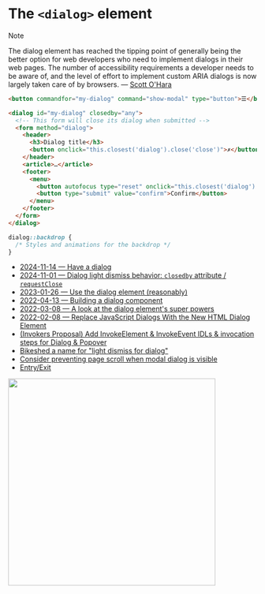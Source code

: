 # The `<dialog>` element

> [!NOTE]
> The dialog element has reached the tipping point of generally being the better option for web developers who need to implement dialogs in their web pages. The number of accessibility requirements a developer needs to be aware of, and the level of effort to implement custom ARIA dialogs is now largely taken care of by browsers. — [Scott O'Hara](https://www.scottohara.me/blog/2023/01/26/use-the-dialog-element.html)

```html
<button commandfor="my-dialog" command="show-modal" type="button">☰</button>

<dialog id="my-dialog" closedby="any">
  <!-- This form will close its dialog when submitted -->
  <form method="dialog">
    <header>
      <h3>Dialog title</h3>
      <button onclick="this.closest('dialog').close('close')">✗</button>
    </header>
    <article>…</article>
    <footer>
      <menu>
        <button autofocus type="reset" onclick="this.closest('dialog').close('cancel')">Cancel</button>
        <button type="submit" value="confirm">Confirm</button>
      </menu>
    </footer>
  </form>
</dialog>
```

```css
dialog::backdrop {
  /* Styles and animations for the backdrop */
}
```

- [2024-11-14 — Have a dialog](https://nerdy.dev/have-a-dialog)
- [2024-11-01 — Dialog light dismiss behavior: `closedby` attribute / `requestClose`](https://github.com/whatwg/html/pull/10737)
- [2023-01-26 — Use the dialog element (reasonably)](https://www.scottohara.me/blog/2023/01/26/use-the-dialog-element.html)
- [2022-04-13 — Building a dialog component](https://web.dev/building-a-dialog-component/)
- [2022-03-08 — A look at the dialog element's super powers](https://www.stefanjudis.com/blog/a-look-at-the-dialog-elements-super-powers/)
- [2022-02-08 — Replace JavaScript Dialogs With the New HTML Dialog Element](https://css-tricks.com/replace-javascript-dialogs-html-dialog-element/)
- [(Invokers Proposal) Add InvokeElement & InvokeEvent IDLs & invocation steps for Dialog & Popover](https://github.com/whatwg/html/pull/9841)
- [Bikeshed a name for "light dismiss for dialog"](https://github.com/openui/open-ui/issues/834)
- [Consider preventing page scroll when modal dialog is visible](https://github.com/whatwg/html/issues/7732)
- [Entry/Exit <dialog> animation 2024](https://codepen.io/jh3y/pen/LYoZWmJ)

<img src="https://web.dev/static/articles/building/a-dialog-component/image/screenshot-chrome-devtoo-cbb3686684fa1_856.png?hl=fr" height="420" />
